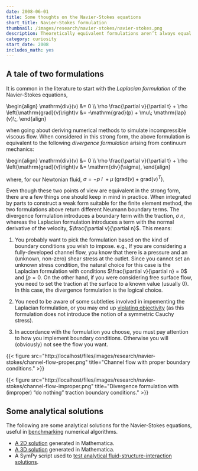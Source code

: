 ```yaml
---
date: 2008-06-01
title: Some thoughts on the Navier-Stokes equations
short_title: Navier-Stokes formulation
thumbnail: /images/research/navier-stokes/navier-stokes.png
description: Theoretically equivalent formulations aren’t always equal in practice.
category: curiosity
start_date: 2008
includes_math: yes
---
```


## A tale of two formulations

It is common in the literature to start with the _Laplacian
formulation_ of the Navier-Stokes equations,

<p>
\begin{align}
\mathrm{div}(v) &= 0  \\
\rho \frac{\partial v}{\partial t} + \rho \left(\mathrm{grad}(v)\right)v &= -\mathrm{grad}(p) + \mu\; \mathrm{lap}(v)\;,
\end{align}
</p>

when going about deriving numerical methods to simulate incompressible
viscous flow. When considered in this strong form, the above
formulation is equivalent to the following _divergence formulation_
arising from continuum mechanics:

<p>
\begin{align}
\mathrm{div}(v) &= 0  \\
\rho \frac{\partial v}{\partial t} + \rho \left(\mathrm{grad}(v)\right)v &= \mathrm{div}(\sigma),
\end{align}
</p>

where, for our Newtonian fluid, $\sigma = -p\; I\ + \mu\;
\left(\mathrm{grad}(v) + \mathrm{grad}(v)^{T} \right)$.

Even though these two points of view are equivalent in the strong
form, there are a few things one should keep in mind in practice. When
integrated by parts to construct a weak form suitable for the finite
element method, the two formulations above return different Neumann
boundary terms. The divergence formulation introduces a boundary term
with the traction, $\sigma\; n$, whereas the Laplacian formulation
introduces a term with the normal derivative of the velocity,
$\frac{\partial v}{\partial n}$. This means:

1. You probably want to pick the formulation based on the kind of
boundary conditions you wish to impose. e.g., If you are considering a
fully-developed channel flow, you know that there is a pressure and an
(unknown, non-zero) shear stress at the outlet. Since you cannot set
an unknown stress condition, the natural choice for this case is the
Laplacian formulation with conditions $\frac{\partial v}{\partial n}
= 0$ and $\int p = 0$. On the other hand, if you were
considering free surface flow, you need to set the traction at the
surface to a known value (usually 0). In this case, the divergence
formulation is the logical choice.

2. You need to be aware of some subtleties involved in impementing
the Laplacian formulation, or you may end up [violating
objectivity](http://dx.doi.org/10.1002/fld.1480) (as this formulation
does not introduce the notion of a symmetric Cauchy stress).

3. In accordance with the formulation you choose, you must pay
attention to how you implement boundary conditions. Otherwise you will
(obviously) not see the flow you want.

{{< figure src="http://localhost/files/images/research/navier-stokes/channel-flow-proper.png" title="Channel flow with proper boundary conditions." >}}

{{< figure src="http://localhost/files/images/research/navier-stokes/channel-flow-improper.png" title="Divergence formulation with (improper) “do nothing” traction boundary conditions." >}}

## Some analytical solutions

The following are some analytical solutions for the Navier-Stokes
equations, useful in [benchmarking](https://launchpad.net/nsbench)
numerical algorithms.

* [A 2D solution](http://localhost/files/projects/navier-stokes/analytical-ns-2d.pdf) generated in Mathematica.
* [A 3D solution](http://localhost/files/projects/navier-stokes/analytical-ns-3d.pdf) generated in Mathematica.
* A SymPy script used to [test analytical fluid-structure-interaction solutions](http://localhost/files/projects/navier-stokes/analytical_fsi.py).
